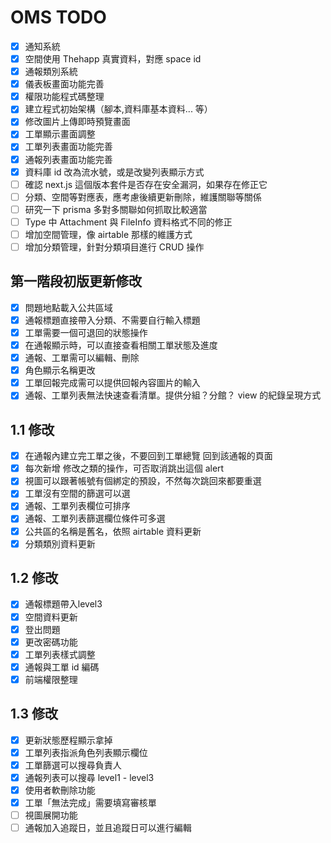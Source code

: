 # OMS TODO

- [x] 通知系統
- [x] 空間使用 Thehapp 真實資料，對應 space id
- [x] 通報類別系統
- [x] 儀表板畫面功能完善
- [x] 權限功能程式碼整理
- [x] 建立程式初始架構（腳本,資料庫基本資料... 等）
- [x] 修改圖片上傳即時預覽畫面
- [x] 工單顯示畫面調整
- [x] 工單列表畫面功能完善
- [x] 通報列表畫面功能完善
- [x] 資料庫 id 改為流水號，或是改變列表顯示方式
- [ ] 確認 next.js 這個版本套件是否存在安全漏洞，如果存在修正它
- [ ] 分類、空間等對應表，應考慮後續更新刪除，維護關聯等關係
- [ ] 研究一下 prisma 多對多關聯如何抓取比較適當
- [ ] Type 中 Attachment 與 FileInfo 資料格式不同的修正
- [ ] 增加空間管理，像 airtable 那樣的維護方式
- [ ] 增加分類管理，針對分類項目進行 CRUD 操作

## 第一階段初版更新修改

- [x] 問題地點載入公共區域
- [x] 通報標題直接帶入分類、不需要自行輸入標題
- [x] 工單需要一個可退回的狀態操作
- [x] 在通報顯示時，可以直接查看相關工單狀態及進度
- [x] 通報、工單需可以編輯、刪除
- [x] 角色顯示名稱更改
- [x] 工單回報完成需可以提供回報內容圖片的輸入
- [x] 通報、工單列表無法快速查看清單。提供分組？分館？ view 的紀錄呈現方式

## 1.1 修改

- [x] 在通報內建立完工單之後，不要回到工單總覽 回到該通報的頁面
- [x] 每次新增 修改之類的操作，可否取消跳出這個 alert
- [x] 視圖可以跟著帳號有個綁定的預設，不然每次跳回來都要重選
- [x] 工單沒有空間的篩選可以選
- [x] 通報、工單列表欄位可排序
- [x] 通報、工單列表篩選欄位條件可多選
- [x] 公共區的名稱是舊名，依照 airtable 資料更新
- [x] 分類類別資料更新

## 1.2 修改

- [x] 通報標題帶入level3
- [x] 空間資料更新
- [x] 登出問題
- [x] 更改密碼功能
- [x] 工單列表樣式調整
- [x] 通報與工單 id 編碼
- [x] 前端權限整理

## 1.3 修改

- [x] 更新狀態歷程顯示拿掉
- [x] 工單列表指派角色列表顯示欄位
- [x] 工單篩選可以搜尋負責人
- [x] 通報列表可以搜尋 level1 - level3
- [x] 使用者軟刪除功能
- [x] 工單「無法完成」需要填寫審核單
- [ ] 視圖展開功能
- [ ] 通報加入追蹤日，並且追蹤日可以進行編輯
